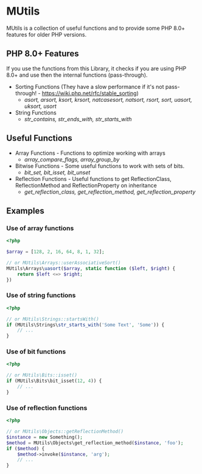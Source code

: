 # MUtils

MUtils is a collection of useful functions and to provide some PHP 8.0+ features for older PHP versions.

## PHP 8.0+ Features
If you use the functions from this Library, it checks if you are using PHP 8.0+ and use then the internal functions (pass-through).
- Sorting Functions (They have a slow performance if it's not pass-through! - https://wiki.php.net/rfc/stable_sorting)
  - _asort, arsort, ksort, krsort, natcasesort, natsort, rsort, sort, uasort, uksort, usort_
- String Functions
  - _str_contains, str_ends_with, str_starts_with_

## Useful Functions
- Array Functions - Functions to optimize working with arrays
  - _array_compare_flags, array_group_by_
- Bitwise Functions - Some useful functions to work with sets of bits.
  - _bit_set, bit_isset, bit_unset_
- Reflection Functions - Useful functions to get ReflectionClass, ReflectionMethod and ReflectionProperty on inheritance
  - _get_reflection_class, get_reflection_method, get_reflection_property_

## Examples
### Use of array functions
```php
<?php

$array = [128, 2, 16, 64, 8, 1, 32];

// or MUtils\Arrays::userAssociativeSort()
MUtils\Arrays\uasort($array, static function ($left, $right) {
    return $left <=> $right;
})
```

### Use of string functions 
```php
<?php

// or MUtils\Strings::startsWith()
if (MUtils\Strings\str_starts_with('Some Text', 'Some')) {
    // ...
}
```

### Use of bit functions
```php
<?php

// or MUtils\Bits::isset()
if (MUtils\Bits\bit_isset(12, 4)) {
    // ...
}
```

### Use of reflection functions
```php
<?php

// or MUtils\Objects::getReflectionMethod()
$instance = new Something();
$method = MUtils\Objects\get_reflection_method($instance, 'foo');
if ($method) {
    $method->invoke($instance, 'arg');
    // ...
}
```
